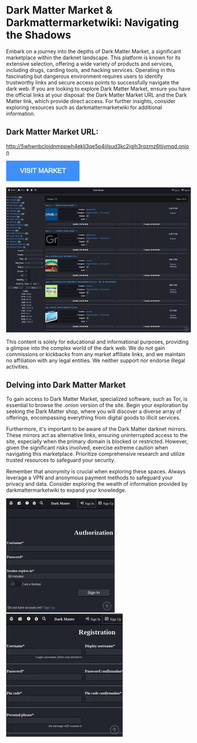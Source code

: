 # Dark Matter Market & Darkmattermarketwiki: Navigating the Shadows

Embark on a journey into the depths of Dark Matter Market, a significant marketplace within the darknet landscape. This platform is known for its extensive selection, offering a wide variety of products and services, including drugs, carding tools, and hacking services. Operating in this fascinating but dangerous environment requires users to identify trustworthy links and secure access points to successfully navigate the dark web. If you are looking to explore Dark Matter Market, ensure you have the official links at your disposal: the Dark Matter Market URL and the Dark Matter link, which provide direct access. For further insights, consider exploring resources such as darkmattermarketwiki for additional information.

## Dark Matter Market URL:

http://5whwnbcloidnmppwh4eklj3qe5p4iilsud3kc2igjh3rqzmz6tjjvmqd.onion

[<img src="/extensions/path.webp" width="200">](http://5whwnbcloidnmppwh4eklj3qe5p4iilsud3kc2igjh3rqzmz6tjjvmqd.onion)

<a href="http://5whwnbcloidnmppwh4eklj3qe5p4iilsud3kc2igjh3rqzmz6tjjvmqd.onion"><img src="/extensions/tall.webp" alt="image" style="max-width: 100%;"><a>

This content is solely for educational and informational purposes, providing a glimpse into the complex world of the dark web. We do not gain commissions or kickbacks from any market affiliate links, and we maintain no affiliation with any legal entities. We neither support nor endorse illegal activities.

## Delving into Dark Matter Market

To gain access to Dark Matter Market, specialized software, such as Tor, is essential to browse the .onion version of the site. Begin your exploration by seeking the Dark Matter shop, where you will discover a diverse array of offerings, encompassing everything from digital goods to illicit services.

Furthermore, it's important to be aware of the Dark Matter darknet mirrors. These mirrors act as alternative links, ensuring uninterrupted access to the site, especially when the primary domain is blocked or restricted. However, given the significant risks involved, exercise extreme caution when navigating this marketplace. Prioritize comprehensive research and utilize trusted resources to safeguard your security.

Remember that anonymity is crucial when exploring these spaces. Always leverage a VPN and anonymous payment methods to safeguard your privacy and data. Consider exploring the wealth of information provided by darkmattermarketwiki to expand your knowledge.

<a href="http://5whwnbcloidnmppwh4eklj3qe5p4iilsud3kc2igjh3rqzmz6tjjvmqd.onion"><img src="/extensions/view.webp" alt="image" style="max-width: 100%;"><a>  <a href="http://5whwnbcloidnmppwh4eklj3qe5p4iilsud3kc2igjh3rqzmz6tjjvmqd.onion"><img src="/extensions/properties.webp" alt="image" style="max-width: 100%;"><a>